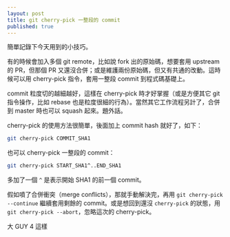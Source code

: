 ```yaml
---
layout: post
title: git cherry-pick 一整段的 commit
published: true
---
```


簡單記錄下今天用到的小技巧。

有的時候會加入多個 git remote，比如說 fork 出的原始碼，想要套用 upstream 的 PR，但那個 PR 又還沒合併；或是維護兩份原始碼，但又有共通的改動。這時候可以用 cherry-pick 指令，套用一整段 commit 到程式碼基礎上。

commit 粒度切的越細越好，這樣在 cherry-pick 時才好掌握（或是方便其它 git 指令操作，比如 rebase 也是粒度很細的行為）。當然其它工作流程另計了，合併到 master 時也可以 squash 起來。題外話。

cherry-pick 的使用方法很簡單，後面加上 commit hash 就好了，如下：

```bash
git cherry-pick COMMIT_SHA1
```

也可以 cherry-pick 一整段的 commit：

```bash
git cherry-pick START_SHA1^..END_SHA1
```

多加了一個 `^` 是表示開始 SHA1 的前一個 commit。

假如噴了合併衝突（merge conflicts），那就手動解決完，再用 `git cherry-pick --continue` 繼續套用剩餘的 commit。或是想回到還沒 `cherry-pick` 的狀態，用 `git cherry-pick --abort`，忽略這次的 cherry-pick。

大 GUY 4 這樣
